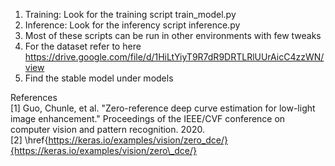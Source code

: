 1) Training: Look for the training script train_model.py
2) Inference: Look for the inferency script inference.py
3) Most of these scripts can be run in other environments with few tweaks
4) For the dataset refer to here https://drive.google.com/file/d/1HiLtYiyT9R7dR9DRTLRlUUrAicC4zzWN/view
5) Find the stable model under models

References\
[1] Guo, Chunle, et al. "Zero-reference deep curve estimation for low-light image enhancement." Proceedings of the IEEE/CVF conference on computer vision and pattern recognition. 2020.\
[2] \href{https://keras.io/examples/vision/zero_dce/}{https://keras.io/examples/vision/zero\_dce/}

